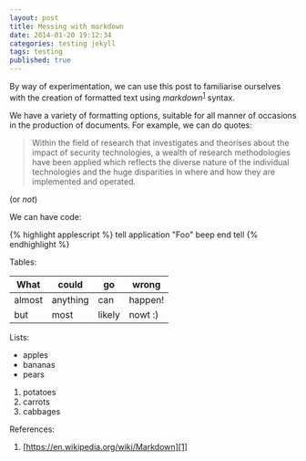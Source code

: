 ```yaml
---
layout: post
title: Messing with markdown
date: 2014-01-20 19:12:34
categories: testing jekyll
tags: testing
published: true
---
```


By way of experimentation, we can use this post to familiarise ourselves with the creation of formatted text using *markdown*<sup>[1][1]</sup> syntax.

We have a variety of formatting options, suitable for all manner of occasions in the production of documents. For example, we can do quotes:

> Within the field of research that investigates and theorises about the impact of security 
> technologies, a wealth of research methodologies have been applied which reflects the diverse 
> nature of the individual technologies and the huge disparities in where and how they are implemented 
> and operated. 


(or *not*)

We can have code:

{% highlight applescript %}    tell application "Foo"
        beep
    end tell 
{% endhighlight %}

Tables:

|What|could|go|wrong|
|----|----|----|----|
|almost|anything|can|happen!|
|but|most|likely|nowt :)|


Lists:

* apples
* bananas
* pears


1. potatoes
2. carrots
3. cabbages


References:

1. [https://en.wikipedia.org/wiki/Markdown][1]



[1]: https://en.wikipedia.org/wiki/Markdown
